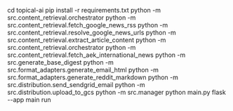 cd topical-ai
pip install -r requirements.txt
python -m src.content_retrieval.orchestrator
python -m src.content_retrieval.fetch_google_news_rss
python -m src.content_retrieval.resolve_google_news_urls
python -m src.content_retrieval.extract_article_content
python -m src.content_retrieval.orchestrator
python -m src.content_retrieval.fetch_aek_international_news
python -m src.generate_base_digest
python -m src.format_adapters.generate_email_html
python -m src.format_adapters.generate_reddit_markdown
python -m src.distribution.send_sendgrid_email
python -m src.distribution.upload_to_gcs
python -m src.manager
python main.py
flask --app main run